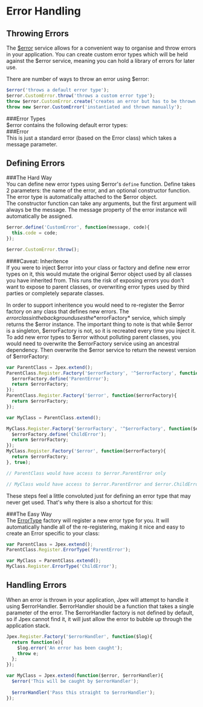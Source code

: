 Error Handling
==============
Throwing Errors
---------------
The [$error](./api/defaults/error.md) service allows for a convenient way to organise and throw errors in your application. You can create custom error types which will be held against the $error service, meaning you can hold a library of errors for later use.

There are number of ways to throw an error using $error:
```javascript
$error('throws a default error type');
$error.CustomError.throw('throws a custom error type');
throw $error.CustomError.create('creates an error but has to be thrown manually');
throw new $error.CustomError('instantiated and thrown manually');
```

###Error Types  
$error contains the following default error types:  
###Error  
This is just a standard error (based on the Error class) which takes a message parameter.  


Defining Errors
---------------
###The Hard Way  
You can define new error types using $error's `define` function. Define takes 2 parameters: the name of the error, and an optional constructor function. The error type is automatically attached to the $error object.  
The constructor function can take any arguments, but the first argument will always be the message. The message property of the error instance will automatically be assigned.
```javascript
$error.define('CustomError', function(message, code){
  this.code = code;
});

$error.CustomError.throw();
```

####Caveat: Inheritence  
If you were to inject $error into your class or factory and define new error types on it, this would mutate the original $error object used by all classes you have inherited from. This runs the risk of exposing errors you don't want to expose to parent classes, or overwriting error types used by third parties or completely separate classes.  

In order to support inheritence you would need to re-register the $error factory on any class that defines new errors. The $error class in the background uses the *$errorFactory* service, which simply returns the $error instance. The important thing to note is that while $error is a singleton, $errorFactory is not, so it is recreated every time you inject it.  
To add new error types to $error without polluting parent classes, you would need to overwrite the $errorFactory service using an ancestral dependency. Then overwrite the $error service to return the newest version of $errorFactory:
```javascript
var ParentClass = Jpex.extend();
ParentClass.Register.Factory('$errorFactory', '^$errorFactory', function($errorFactory){
  $errorFactory.define('ParentError');
  return $errorFactory;
});
ParentClass.Register.Factory('$error', function($errorFactory){
  return $errorFactory;
});

var MyClass = ParentClass.extend();

MyClass.Register.Factory('$errorFactory', '^$errorFactory', function($errorFactory){
  $errorFactory.define('ChildError');
  return $errorFactory;
});
MyClass.Register.Factory('$error', function($errorFactory){
  return $errorFactory;
}, true);

// ParentClass would have access to $error.ParentError only

// MyClass would have access to $error.ParentError and $error.ChildError.
```

These steps feel a little convoluted just for defining an error type that may never get used. That's why there is also a shortcut for this:

###The Easy Way  
The [ErrorType](./api/factories/errortype.md) factory will register a new error type for you. It will automatically handle all of the re-registering, making it nice and easy to create an Error specific to your class:
```javascript
var ParentClass = Jpex.extend();
ParentClass.Register.ErrorType('ParentError');

var MyClass = ParentClass.extend();
MyClass.Register.ErrorType('ChildError');
```

Handling Errors
---------------
When an error is thrown in your application, Jpex will attempt to handle it using $errorHandler. $errorHandler should be a function that takes a single parameter of the error. The $errorHandler factory is not defined by default, so if Jpex cannot find it, it will just allow the error to bubble up through the application stack.
```javascript
Jpex.Register.Factory('$errorHandler', function($log){
  return function(e){
    $log.error('An error has been caught');
    throw e;
  };
});

var MyClass = Jpex.extend(function($error, $errorHandler){
  $error('This will be caught by $errorHandler');
  
  $errorHandler('Pass this straight to $errorHandler');
});
```
